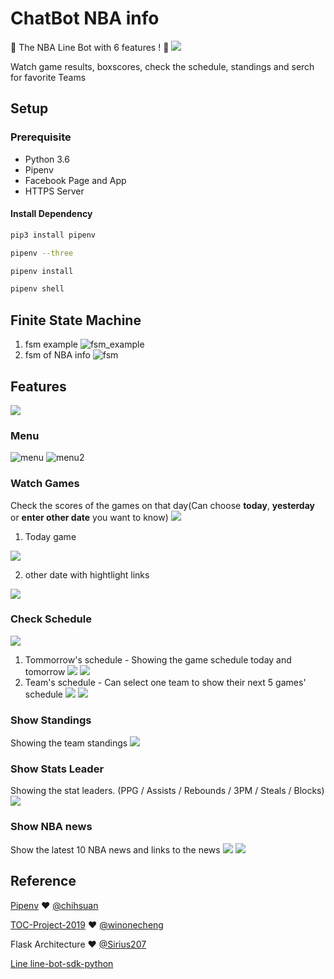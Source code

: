 # ChatBot NBA info

:basketball: The NBA Line Bot with 6 features ! :basketball:
![](https://media.designrush.com/inspirations/129849/conversions/_1615382341_669_NBA-logo-preview.jpg)

Watch game results, boxscores, check the schedule, standings and serch for favorite Teams 

## Setup

### Prerequisite
* Python 3.6
* Pipenv
* Facebook Page and App
* HTTPS Server

#### Install Dependency
```sh
pip3 install pipenv

pipenv --three

pipenv install

pipenv shell
```

## Finite State Machine
1. fsm example
![fsm_example](./img/show-fsm.png)
2. fsm of NBA info
![fsm](./img/fsm.png)

## Features

![](./img/4.jpg)

### Menu
![menu](./img/menu.jpg)
![menu2](./img/5.jpg)

### Watch Games
Check the scores of the games on that day(Can choose **today**, **yesterday** or **enter other date** you want to know)
![](./img/6.jpg)

1. Today game

![](./img/7.jpg)

2. other date with hightlight links

![](./img/14.jpg)

### Check Schedule
![](./img/8.jpg)
1. Tommorrow's schedule - 
Showing the game schedule today and tomorrow 
![](./img/12.jpg)
![](./img/13.jpg)
2. Team's schedule - 
Can select one team to show their next 5 games' schedule
![](./img/9.jpg)
![](./img/10.jpg)

### Show Standings
Showing the team standings
![](./img/11.jpg)

### Show Stats Leader
Showing the stat leaders. (PPG / Assists / Rebounds / 3PM / Steals / Blocks)
![](./img/15.jpg)

### Show NBA news
Show the latest 10 NBA news and links to the news
![](./img/news1.jpg)
![](./img/news2.jpg)

## Reference
[Pipenv](https://medium.com/@chihsuan/pipenv-更簡單-更快速的-python-套件管理工具-135a47e504f4) ❤️ [@chihsuan](https://github.com/chihsuan)

[TOC-Project-2019](https://github.com/winonecheng/TOC-Project-2019) ❤️ [@winonecheng](https://github.com/winonecheng)

Flask Architecture ❤️ [@Sirius207](https://github.com/Sirius207)

[Line line-bot-sdk-python](https://github.com/line/line-bot-sdk-python/tree/master/examples/flask-echo)
